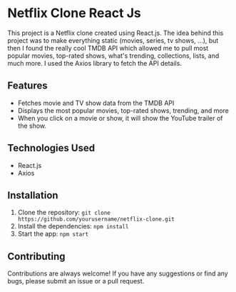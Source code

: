 # Netflix Clone React Js

This project is a Netflix clone created using React.js. The idea behind this project was to make everything static (movies, series, tv shows, ...), but then I found the really cool TMDB API which allowed me to pull most popular movies, top-rated shows, what's trending, collections, lists, and much more. I used the Axios library to fetch the API details.

## Features

- Fetches movie and TV show data from the TMDB API
- Displays the most popular movies, top-rated shows, trending, and more
- When you click on a movie or show, it will show the YouTube trailer of the show.


## Technologies Used

- React.js
- Axios

## Installation

1. Clone the repository: `git clone https://github.com/yourusername/netflix-clone.git`
2. Install the dependencies: `npm install`
3. Start the app: `npm start`



## Contributing

Contributions are always welcome! If you have any suggestions or find any bugs, please submit an issue or a pull request.



